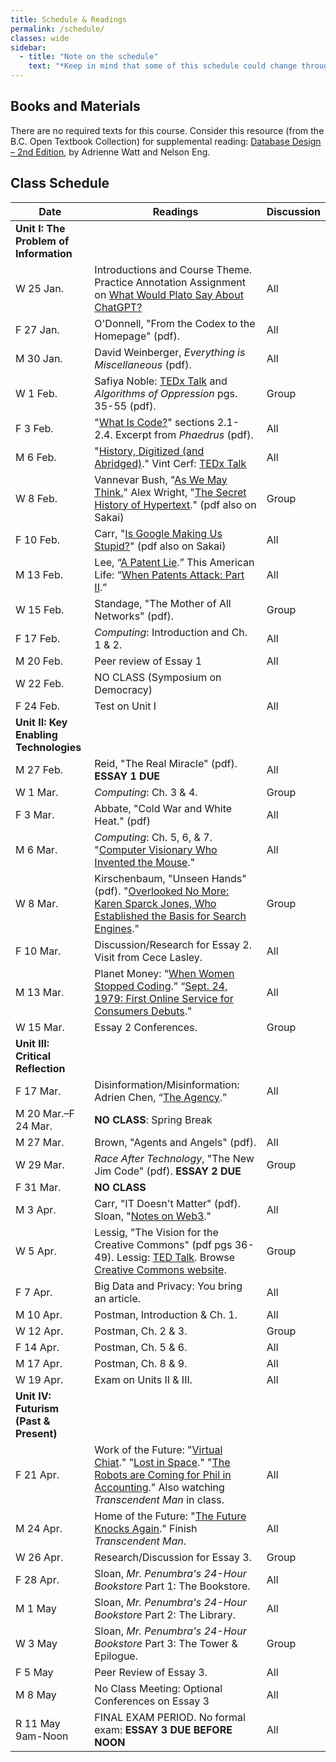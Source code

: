```yaml
---
title: Schedule & Readings
permalink: /schedule/
classes: wide
sidebar:
  - title: "Note on the schedule"
    text: "*Keep in mind that some of this schedule could change throughout the semester. However, if anything changes I'll update this page, and I'll be sure to give you plenty of advance notice.*"
---
```


## Books and Materials

There are no required texts for this course. Consider this resource (from the B.C. Open Textbook Collection) for supplemental reading: [Database Design – 2nd Edition](https://opentextbc.ca/dbdesign01/open/download?type=pdf), by Adrienne Watt and Nelson Eng.

## Class Schedule

Date|Readings|Discussion
--|----|--
|**Unit I: The Problem of Information**
W 25 Jan.|Introductions and Course Theme. Practice Annotation Assignment on [What Would Plato Say About ChatGPT?](https://www.nytimes.com/2022/12/15/opinion/chatgpt-education-ai-technology.html)|All
F 27 Jan.|O'Donnell, "From the Codex to the Homepage" (pdf).|All
M 30 Jan.|David Weinberger, *Everything is Miscellaneous* (pdf).|All
W 1 Feb.| Safiya Noble: [TEDx Talk](https://youtu.be/UXuJ8yQf6dI) and *Algorithms of Oppression* pgs. 35-55 (pdf).|Group
F 3 Feb.|"[What Is Code?](https://www.bloomberg.com/graphics/2015-paul-ford-what-is-code/#lets-begin)" sections 2.1-2.4. Excerpt from *Phaedrus* (pdf).|All
M 6 Feb.|"[History, Digitized (and Abridged)](http://www.nytimes.com/2007/03/10/business/yourmoney/11archive.html?ref=business)." Vint Cerf: [TEDx Talk](https://www.youtube.com/watch?reload=9&v=GV0A82TCrf0)|All
W 8 Feb.|Vannevar Bush, "[As We May Think.](http://www.theatlantic.com/magazine/archive/1945/07/as-we-may-think/303881/)" Alex Wright, "[The Secret History of Hypertext](https://www.theatlantic.com/technology/archive/2014/05/in-search-of-the-proto-memex/371385/)." (pdf also on Sakai)|Group
F 10 Feb.|Carr, "[Is Google Making Us Stupid?](http://www.theatlantic.com/magazine/archive/2008/07/is-google-making-us-stupid/306868/)" (pdf also on Sakai)|All
M 13 Feb.|Lee, “[A Patent Lie](http://www.nytimes.com/2007/06/09/opinion/09lee.html?_r=1&oref=slogin).” This American Life: “[When Patents Attack: Part II](http://www.thisamericanlife.org/radio-archives/episode/496/when-patents-attack-part-two).”|All
W 15 Feb.|Standage, "The Mother of All Networks" (pdf).|Group
F 17 Feb.|*Computing*: Introduction and Ch. 1 & 2.|All
M 20 Feb.|Peer review of Essay 1|All
W 22 Feb.|NO CLASS (Symposium on Democracy)
F 24 Feb.|Test on Unit I|All
|**Unit II: Key Enabling Technologies**
M 27 Feb.|Reid, "The Real Miracle" (pdf). **ESSAY 1 DUE**|All
W 1 Mar.|*Computing*: Ch. 3 & 4.|Group
F 3 Mar.|Abbate, "Cold War and White Heat." (pdf)|All
M 6 Mar.|*Computing*: Ch. 5, 6, & 7. "[Computer Visionary Who Invented the Mouse](http://www.nytimes.com/2013/07/04/technology/douglas-c-engelbart-inventor-of-the-computer-mouse-dies-at-88.html)."|All
W 8 Mar.|Kirschenbaum, "Unseen Hands" (pdf). "[Overlooked No More: Karen Sparck Jones, Who Established the Basis for Search Engines](https://www.nytimes.com/2019/01/02/obituaries/karen-sparck-jones-overlooked.html)."|Group
F 10 Mar.|Discussion/Research for Essay 2. Visit from Cece Lasley.|All
M 13 Mar.|Planet Money: “[When Women Stopped Coding](https://www.npr.org/sections/money/2014/10/17/356944145/episode-576-when-women-stopped-coding).” “[Sept. 24, 1979: First Online Service for Consumers Debuts](https://www.wired.com/2009/09/0924compuserve-launches/)."|All
W 15 Mar.|Essay 2 Conferences.|Group
|**Unit III: Critical Reflection**
F 17 Mar.|Disinformation/Misinformation: Adrien Chen, “[The Agency](https://www.nytimes.com/2015/06/07/magazine/the-agency.html).”|All
M 20 Mar.–F 24 Mar.|**NO CLASS**: Spring Break
M 27 Mar.|Brown, "Agents and Angels" (pdf).|All
W 29 Mar.|*Race After Technology*, "The New Jim Code" (pdf). **ESSAY 2 DUE**|Group
F 31 Mar.|**NO CLASS**
M 3 Apr.|Carr, "IT Doesn't Matter" (pdf). Sloan, "[Notes on Web3](https://www.robinsloan.com/lab/notes-on-web3/)."|All
W 5 Apr.|Lessig, "The Vision for the Creative Commons" (pdf pgs 36-49). Lessig: [TED Talk](https://www.ted.com/talks/lawrence_lessig_laws_that_choke_creativity). Browse [Creative Commons website](https://creativecommons.org/).|Group
F 7 Apr.|Big Data and Privacy: You bring an article.|All
M 10 Apr.|Postman, Introduction & Ch. 1.|All
W 12 Apr.|Postman, Ch. 2 & 3.|Group
F 14 Apr.|Postman, Ch. 5 & 6.|All
M 17 Apr.|Postman, Ch. 8 & 9.|All
W 19 Apr.|Exam on Units II & III.|All
|**Unit IV: Futurism (Past & Present)**
F 21 Apr.|Work of the Future: "[Virtual Chiat](http://www.wired.com/wired/archive/2.07/chiat.html)." "[Lost in Space](http://www.wired.com/wired/archive/7.02/chiat.html)." "[The Robots are Coming for Phil in Accounting](https://www.nytimes.com/2021/03/06/business/the-robots-are-coming-for-phil-in-accounting.html)." Also watching *Transcendent Man* in class.|All
M 24 Apr.|Home of the Future: "[The Future Knocks Again](http://www.nytimes.com/2008/07/10/garden/10disney.html)." Finish *Transcendent Man*.|All
W 26 Apr.|Research/Discussion for Essay 3.|Group
F 28 Apr.|Sloan, *Mr. Penumbra's 24-Hour Bookstore* Part 1: The Bookstore.|All
M 1 May|Sloan, *Mr. Penumbra's 24-Hour Bookstore* Part 2: The Library.|All
W 3 May|Sloan, *Mr. Penumbra's 24-Hour Bookstore* Part 3: The Tower & Epilogue.|Group
F 5 May|Peer Review of Essay 3.|All
M 8 May|No Class Meeting: Optional Conferences on Essay 3|All
R 11 May 9am-Noon|FINAL EXAM PERIOD. No formal exam: **ESSAY 3 DUE BEFORE NOON**|All
